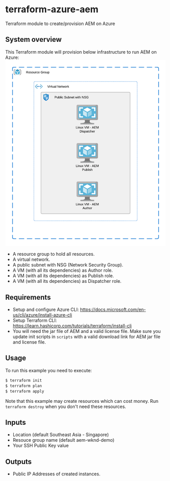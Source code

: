 # terraform-azure-aem

Terraform module to create/provision AEM on Azure

## System overview

This Terraform module will provision below infrastructure to run AEM on Azure:
![System Overview Diagram](images/system-diagram.png)

- A resource group to hold all resources.
- A virtual network.
- A public subnet with NSG (Network Security Group).
- A VM (with all its dependencies) as Author role.
- A VM (with all its dependencies) as Publish role.
- A VM (with all its dependencies) as Dispatcher role.

## Requirements

- Setup and configure Azure CLI: https://docs.microsoft.com/en-us/cli/azure/install-azure-cli
- Setup Terraform CLI: https://learn.hashicorp.com/tutorials/terraform/install-cli
- You will need the jar file of AEM and a valid license file. Make sure you update init scripts in ```scripts``` with a
  valid download link for AEM jar file and license file.

## Usage

To run this example you need to execute:

```bash
$ terraform init
$ terraform plan
$ terraform apply
```

Note that this example may create resources which can cost money. Run `terraform destroy` when you don't need these
resources.

## Inputs

- Location (default Southeast Asia - Singapore)
- Resouce group name (default aem-wknd-demo)
- Your SSH Public Key value

## Outputs

- Public IP Addresses of created instances.